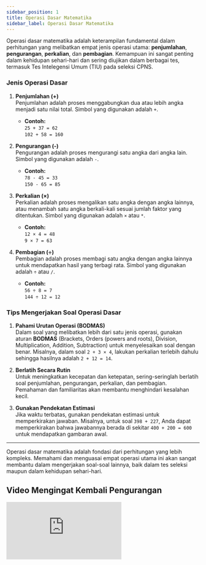 ```yaml
---
sidebar_position: 1
title: Operasi Dasar Matematika
sidebar_label: Operasi Dasar Matematika
---
```



Operasi dasar matematika adalah keterampilan fundamental dalam perhitungan yang melibatkan empat jenis operasi utama: **penjumlahan**, **pengurangan**, **perkalian**, dan **pembagian**. Kemampuan ini sangat penting dalam kehidupan sehari-hari dan sering diujikan dalam berbagai tes, termasuk Tes Intelegensi Umum (TIU) pada seleksi CPNS.

### Jenis Operasi Dasar

1. **Penjumlahan (+)**  
   Penjumlahan adalah proses menggabungkan dua atau lebih angka menjadi satu nilai total. Simbol yang digunakan adalah `+`.
   - **Contoh:**  
     `25 + 37 = 62`  
     `102 + 58 = 160`

2. **Pengurangan (-)**  
   Pengurangan adalah proses mengurangi satu angka dari angka lain. Simbol yang digunakan adalah `-`.
   - **Contoh:**  
     `78 - 45 = 33`  
     `150 - 65 = 85`

3. **Perkalian (×)**  
   Perkalian adalah proses mengalikan satu angka dengan angka lainnya, atau menambah satu angka berkali-kali sesuai jumlah faktor yang ditentukan. Simbol yang digunakan adalah `×` atau `*`.
   - **Contoh:**  
     `12 × 4 = 48`  
     `9 × 7 = 63`

4. **Pembagian (÷)**  
   Pembagian adalah proses membagi satu angka dengan angka lainnya untuk mendapatkan hasil yang terbagi rata. Simbol yang digunakan adalah `÷` atau `/`.
   - **Contoh:**  
     `56 ÷ 8 = 7`  
     `144 ÷ 12 = 12`

### Tips Mengerjakan Soal Operasi Dasar

1. **Pahami Urutan Operasi (BODMAS)**  
   Dalam soal yang melibatkan lebih dari satu jenis operasi, gunakan aturan **BODMAS** (Brackets, Orders (powers and roots), Division, Multiplication, Addition, Subtraction) untuk menyelesaikan soal dengan benar. Misalnya, dalam soal `2 + 3 × 4`, lakukan perkalian terlebih dahulu sehingga hasilnya adalah `2 + 12 = 14`.

2. **Berlatih Secara Rutin**  
   Untuk meningkatkan kecepatan dan ketepatan, sering-seringlah berlatih soal penjumlahan, pengurangan, perkalian, dan pembagian. Pemahaman dan familiaritas akan membantu menghindari kesalahan kecil.

3. **Gunakan Pendekatan Estimasi**  
   Jika waktu terbatas, gunakan pendekatan estimasi untuk memperkirakan jawaban. Misalnya, untuk soal `398 + 227`, Anda dapat memperkirakan bahwa jawabannya berada di sekitar `400 + 200 = 600` untuk mendapatkan gambaran awal.

---

Operasi dasar matematika adalah fondasi dari perhitungan yang lebih kompleks. Memahami dan menguasai empat operasi utama ini akan sangat membantu dalam mengerjakan soal-soal lainnya, baik dalam tes seleksi maupun dalam kehidupan sehari-hari.



## Video Mengingat Kembali Pengurangan

<div style={{ position: 'relative', paddingBottom: '56.25%', height: 0, overflow: 'hidden', maxWidth: '100%', height: 'auto' }}>
  <iframe 
    style={{ position: 'absolute', top: 0, left: 0, width: '100%', height: '100%' }} 
    src="https://www.youtube.com/embed/ymymLh_bl88" 
    title="YouTube video player" 
    frameBorder="0" 
    allow="accelerometer; autoplay; clipboard-write; encrypted-media; gyroscope; picture-in-picture" 
    allowFullScreen
  />
</div>

## Video Mengingat Kembali Perkalian

<div style={{ position: 'relative', paddingBottom: '56.25%', height: 0, overflow: 'hidden', maxWidth: '100%', height: 'auto' }}>
  <iframe 
    style={{ position: 'absolute', top: 0, left: 0, width: '100%', height: '100%' }} 
    src="https://www.youtube.com/embed/UA-eSMgV8bU" 
    title="YouTube video player" 
    frameBorder="0" 
    allow="accelerometer; autoplay; clipboard-write; encrypted-media; gyroscope; picture-in-picture" 
    allowFullScreen
  />
</div>

## Video Mengingat Kembali Pembagian

<div style={{ position: 'relative', paddingBottom: '56.25%', height: 0, overflow: 'hidden', maxWidth: '100%', height: 'auto' }}>
  <iframe 
    style={{ position: 'absolute', top: 0, left: 0, width: '100%', height: '100%' }} 
    src="https://www.youtube.com/embed/Ezw-kAnURlQ" 
    title="YouTube video player" 
    frameBorder="0" 
    allow="accelerometer; autoplay; clipboard-write; encrypted-media; gyroscope; picture-in-picture" 
    allowFullScreen
  />
</div>
